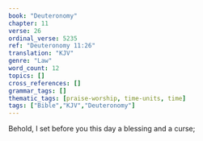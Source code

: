 ```yaml
---
book: "Deuteronomy"
chapter: 11
verse: 26
ordinal_verse: 5235
ref: "Deuteronomy 11:26"
translation: "KJV"
genre: "Law"
word_count: 12
topics: []
cross_references: []
grammar_tags: []
thematic_tags: [praise-worship, time-units, time]
tags: ["Bible","KJV","Deuteronomy"]
---
```

Behold, I set before you this day a blessing and a curse;
